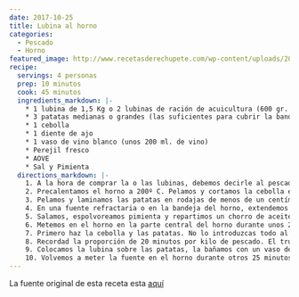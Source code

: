 ```yaml
---
date: 2017-10-25
title: Lubina al horno
categories:
  - Pescado
  - Horno
featured_image: http://www.recetasderechupete.com/wp-content/uploads/2017/01/lubina_horno.jpg
recipe:
  servings: 4 personas
  prep: 10 minutos
  cook: 45 minutos
  ingredients_markdown: |-
    * 1 lubina de 1,5 Kg o 2 lubinas de ración de acuicultura (600 gr. aprox. cada una). Sin tripas, sin aletas pero con escamas
    * 3 patatas medianas o grandes (las suficientes para cubrir la bandeja del horno)
    * 1 cebolla
    * 1 diente de ajo
    * 1 vaso de vino blanco (unos 200 ml. de vino)
    * Perejil fresco
    * AOVE
    * Sal y Pimienta
  directions_markdown: |-
    1. A la hora de comprar la o las lubinas, debemos decirle al pescadero/a cómo la queremos. En este caso para hacer al horno deben ser lubinas enteras. Limpias de tripas y escamas, pero que no le realicen cortes ya que si lo hacen se te secará. Es mejor que la piel esté entera. Ellos son los profesionales, sabrán perfectamente darte el mejor producto.
    2. Precalentamos el horno a 200º C. Pelamos y cortamos la cebolla en medios aros de medio centímetro de espesor como máximo.
    3. Pelamos y laminamos las patatas en rodajas de menos de un centímetro.
    4. En una fuente refractaria o en la bandeja del horno, extendemos un chorro de aceite de oliva virgen extra con la ayuda de un pincel de silicona o similar. Disponemos una capa de la cebolla troceada y sobre ésta, otra capa con las rodajas de patata.
    5. Salamos, espolvoreamos pimienta y repartimos un chorro de aceite por encima.
    6. Metemos en el horno en la parte central del horno durante unos 25 minutos. Al pasar el tiempo (o cuando las patatas están doradas, lo que suceda antes), sacamos la fuente.
    7. Primero haz la cebolla y las patatas. No lo introduzcas todo al mismo tiempo en el horno, porque el tiempo que requiere la lubina es mucho menor que el de otros ingredientes, que tienen que estar bien hechos.
    8. Recordad la proporción de 20 minutos por kilo de pescado. El truco de examinar el ojo, cuando se ponga blanco es que ya está hecho el pescado. Es importante no abrir el horno durante la cocción. Ya que debemos mantener la temperatura constante para que nos salga de lujo.
    9. Colocamos la lubina sobre las patatas, la bañamos con un vaso de vino blanco (podemos poner algo de PX, Oporto o similar, para dar más sabor). Aderezamos con un poco de perejil fresco picado, sal, pimienta negra o blanca y aceite de oliva virgen extra.
    10. Volvemos a meter la fuente en el horno durante otros 25 minutos, vigilando que la dorada no se haga en exceso.
---
```

La fuente original de esta receta esta [aquí](http://www.recetasderechupete.com/lubina-al-horno/18295/)